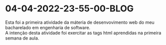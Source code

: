 # 04-04-2022-23-55-00-BLOG
Esta foi a primeira atividade da máteria de desenvovimento web do meu bacharelado em engenharia de software.<br>
A intenção desta atividade foi exercitar as tags html aprendidas na primeira semana de aula.

